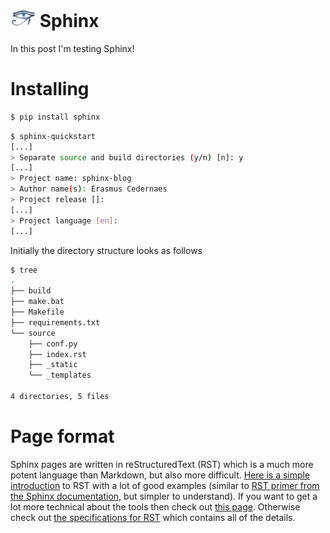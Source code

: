 # <img style="height: 1em;" alt="Sphinx logo" title="Sphinx logo" src="sphinx_logo.png"/> Sphinx
In this post I'm testing Sphinx!

# Installing

```bash
$ pip install sphinx
```

```bash
$ sphinx-quickstart
[...]
> Separate source and build directories (y/n) [n]: y
[...]
> Project name: sphinx-blog
> Author name(s): Erasmus Cedernaes
> Project release []:
[...]
> Project language [en]:
[...]
```

Initially the directory structure looks as follows
```bash
$ tree
.
├── build
├── make.bat
├── Makefile
├── requirements.txt
└── source
    ├── conf.py
    ├── index.rst
    ├── _static
    └── _templates

4 directories, 5 files
```

# Page format
Sphinx pages are written in reStructuredText (RST) which is a much more potent language than Markdown, but also more difficult. [Here is a simple introduction](https://thomas-cokelaer.info/tutorials/sphinx/rest_syntax.html) to RST with a lot of good examples (similar to [RST primer from the Sphinx documentation](http://www.sphinx-doc.org/en/master/usage/restructuredtext/basics.html), but simpler to understand). If you want to get a lot more technical about the tools then check out [this page](https://www.devdungeon.com/content/restructuredtext-rst-tutorial-0). Otherwise check out [the specifications for RST](http://docutils.sourceforge.net/rst.html) which contains all of the details.